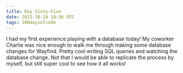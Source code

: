 ```yaml
---
title: Day Sixty-Five
date: 2015-10-20 14:36 UTC
tags: 100daysofcode
---
```


I had my first experience playing with a database today! My coworker Charlie was nice enough to walk me through making some database changes for Wayfind. Pretty cool writing SQL queries and watching the database change. Not that I would be able to replicate the process by myself, but still super cool to see how it all works! 
